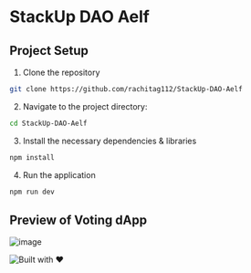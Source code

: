 # StackUp DAO Aelf

## Project Setup 

1. Clone the repository
```bash
git clone https://github.com/rachitag112/StackUp-DAO-Aelf
```

2. Navigate to the project directory:
```bash
cd StackUp-DAO-Aelf
```

3. Install the necessary dependencies & libraries
```bash
npm install
```

4. Run the application
```bash
npm run dev
```

## Preview of Voting dApp

![image](https://github.com/clement-stackup/StackUp_DAO/assets/120361535/54938880-5767-4510-8601-b83be6328631)

![Built with ❤️](http://ForTheBadge.com/images/badges/built-with-love.svg)